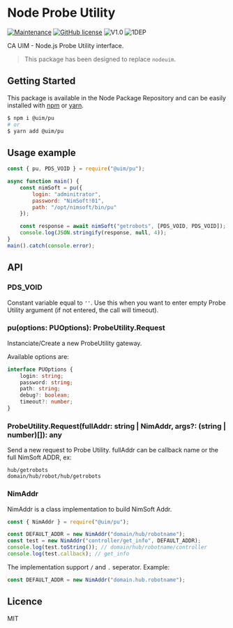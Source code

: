 # Node Probe Utility
[![Maintenance](https://img.shields.io/badge/Maintained%3F-yes-green.svg)](https://github.com/UIM-Community/uim_node_pu/commit-activity)
[![GitHub license](https://img.shields.io/github/license/Naereen/StrapDown.js.svg)](https://github.com/SlimIO/Config/blob/master/LICENSE)
![V1.0](https://img.shields.io/badge/version-1.0.0-blue.svg)
![1DEP](https://img.shields.io/badge/Dependencies-1-yellow.svg)

CA UIM - Node.js Probe Utility interface.

> This package has been designed to replace `nodeuim`.

## Getting Started

This package is available in the Node Package Repository and can be easily installed with [npm](https://docs.npmjs.com/getting-started/what-is-npm) or [yarn](https://yarnpkg.com).

```bash
$ npm i @uim/pu
# or
$ yarn add @uim/pu
```

## Usage example

```js
const { pu, PDS_VOID } = require("@uim/pu");

async function main() {
    const nimSoft = pu({
        login: "adminitrator",
        password: "NimSoft!01",
        path: "/opt/nimsoft/bin/pu"
    });

    const response = await nimSoft("getrobots", [PDS_VOID, PDS_VOID]);
    console.log(JSON.stringify(response, null, 4));
}
main().catch(console.error);
```

## API

### PDS_VOID
Constant variable equal to `''`. Use this when you want to enter empty Probe Utility argument (if not entered, the call will timeout).

### pu(options: PUOptions): ProbeUtility.Request
Instanciate/Create a new ProbeUtility gateway.

Available options are:
```ts
interface PUOptions {
    login: string;
    password: string;
    path: string;
    debug?: boolean;
    timeout?: number;
}
```

### ProbeUtility.Request(fullAddr: string | NimAddr, args?: (string | number)[]): any
Send a new request to Probe Utility. fullAddr can be callback name or the full NimSoft ADDR, ex:
```
hub/getrobots
domain/hub/robot/hub/getrobots
```

### NimAddr
NimAddr is a class implementation to build NimSoft Addr.

```js
const { NimAddr } = require("@uim/pu");

const DEFAULT_ADDR = new NimAddr("domain/hub/robotname");
const test = new NimAddr("controller/get_info", DEFAULT_ADDR);
console.log(test.toString()); // domain/hub/robotname/controller
console.log(test.callback); // get_info
```

The implementation support `/` and `.` seperator. Example:
```js
const DEFAULT_ADDR = new NimAddr("domain.hub.robotname");
```

## Licence
MIT

